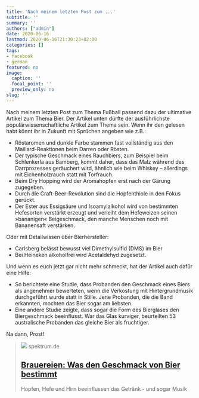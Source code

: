 ```yaml
---
title: 'Nach meinem letzten Post zum ...'
subtitle: ''
summary: ''
authors: ["admin"]
date: 2020-06-16
lastmod: 2020-06-16T21:30:23+02:00
categories: []
tags:
- facebook
- german
featured: no
image:
  caption: ''
  focal_point: ''
  preview_only: no
slug: ''
---
```

Nach meinem letzten Post zum Thema Fußball passend dazu der ultimative Artikel zum Thema Bier. Der Artikel unten dürfte der ausführlichste populärwissenschaftliche Artikel zum Thema sein.  Wenn ihr den gelesen habt könnt ihr in Zukunft mit Sprüchen angeben wie z.B.:

- Röstaromen und dunkle Farbe stammen fast vollständig aus den Maillard-Reaktionen beim Darren oder Rösten.
- Der typische Geschmack eines Rauchbiers, zum Beispiel beim Schlenkerla aus Bamberg, kommt daher, dass das Malz während des Darrprozesses geräuchert wird, ähnlich wie beim Whiskey – allerdings mit Eichenholzrauch statt mit Torfrauch. 
- Beim Dry Hopping wird der Aromahopfen erst nach der Gärung zugegeben.
- Durch die Craft-Beer-Revolution sind die Hopfenthiole in den Fokus gerückt.
- Der Ester aus Essigsäure und Isoamylalkohol wird von bestimmten Hefesorten verstärkt erzeugt und verleiht dem Hefeweizen seinen »bananigen« Beigeschmack, den manche Menschen noch mit Bananensaft verstärken.

 Oder mit Detailwissen über Bierhersteller:
- Carlsberg belässt bewusst viel Dimethylsulfid (DMS) im Bier 
- Bei Heineken alkoholfrei wird Acetaldehyd zugesetzt.

Und wenn es euch jetzt gar nicht mehr schmeckt, hat der Artikel auch dafür eine Hilfe:

- So berichtete eine Studie, dass Probanden den Geschmack eines Biers als angenehmer bewerteten, wenn die Verkostung mit Hintergrundmusik durchgeführt wurde statt in Stille. Jene Probanden, die die Band erkannten, mochten das Bier sogar am liebsten. 
- Eine andere Studie zeigte, dass sogar die Form des Bierglases den Biergeschmack beeinflusst. War das Glas kurviger, beurteilten 53 australische Probanden das gleiche Bier als fruchtiger.

Na dann, Prost!
> [![](https://static.spektrum.de/fm/912/Bier_Fotolia_87912992_mhp.jpg?f=1920x1080)](https://www.spektrum.de/news/wie-koennen-brauereien-aus-so-wenigen-zutaten-so-viele-biersorten-herstellen/1656728)
> spektrum.de
> ## [Brauereien: Was den Geschmack von Bier bestimmt](https://www.spektrum.de/news/wie-koennen-brauereien-aus-so-wenigen-zutaten-so-viele-biersorten-herstellen/1656728)
>
>Hopfen, Hefe und Hirn beeinflussen das Getränk - und sogar Musik


